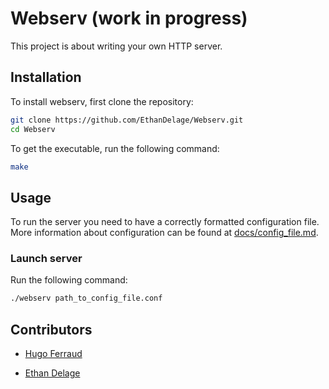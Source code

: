 # Webserv (work in progress)
This project is about writing your own HTTP server.

## Installation
To install webserv, first clone the repository:
```bash
git clone https://github.com/EthanDelage/Webserv.git
cd Webserv
```
To get the executable, run the following command:
```bash
make
```

## Usage
To run the server you need to have a correctly formatted configuration file.\
More information about configuration can be found at [docs/config_file.md](docs/config_file.md).

### Launch server
Run the following command:
```bash
./webserv path_to_config_file.conf
```

## Contributors
* [Hugo Ferraud](https://github.com/hferraud)

* [Ethan Delage](https://github.com/EthanDelage)
